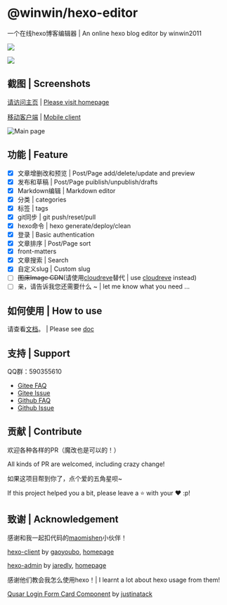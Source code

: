 # @winwin/hexo-editor

一个在线hexo博客编辑器 | An online hexo blog editor by winwin2011

<img src="https://img.shields.io/github/package-json/v/yujianghao/winwin-hexo-editor?style=flat-square"><br/>

<img src="https://img.shields.io/github/package-json/v/YuJianghao/winwin-hexo-editor-client?label=%40winwin%2Fhexo-editor-client&style=flat-square">

## 截图 | Screenshots

[请访问主页](https://winwin_2011.gitee.io/winwin-hexo-editor/) | [Please visit homepage](https://yujianghao.github.io/winwin-hexo-editor/)

[移动客户端](https://github.com/maomishen/winwin-hexo-editor-mobile) | [Mobile client](https://github.com/maomishen/winwin-hexo-editor-mobile)

![Main page](https://cdn.yujianghao.cn/uploads/2020/09/21/CNkHVagP_thumbnail-winwin-hexo-editor-v0.6.0-4.png)

## 功能 | Feature

- [x] 文章增删改和预览 | Post/Page add/delete/update and preview
- [x] 发布和草稿 | Post/Page puiblish/unpublish/drafts
- [x] Markdown编辑 | Markdown editor
- [x] 分类 | categories
- [x] 标签 | tags
- [x] git同步 | git push/reset/pull
- [x] hexo命令 | hexo generate/deploy/clean
- [x] 登录 | Basic authentication
- [x] 文章排序 | Post/Page sort
- [x] front-matters
- [x] 文章搜索 | Search
- [x] 自定义slug | Custom slug
- [ ] ~~图床Image CDN~~(请使用[cloudreve](https://cloudreve.org/)替代 | use [cloudreve](https://cloudreve.org/) instead)
- [ ] 亲，请告诉我您还需要什么 ~ | let me know what you need ...

## 如何使用 | How to use

请查看[文档](https://winwin_2011.gitee.io/winwin-hexo-editor/guide.html)。 | Please see [doc](https://yujianghao.github.io/winwin-hexo-editor/en/guide.html)

## 支持 | Support

QQ群：590355610

- [Gitee FAQ](https://winwin_2011.gitee.io/winwin-hexo-editor/support/)
- [Gitee Issue](https://gitee.com/winwin_2011/winwin-hexo-editor/issues)
- [Github FAQ](https://yujianghao.github.io/winwin-hexo-editor/support/)
- [Github Issue](https://github.com/YuJianghao/winwin-hexo-editor/issues)

## 贡献 | Contribute

欢迎各种各样的PR（魔改也是可以的！）

All kinds of PR are welcomed, including crazy change!

如果这项目帮到你了，点个爱的五角星呗~

If this project helped you a bit, please leave a ⭐ with your ❤ :p!

## 致谢 | Acknowledgement

感谢和我一起扣代码的[maomishen](https://github.com/maomishen/)小伙伴！

[hexo-client](https://github.com/gaoyoubo/hexo-client) by [gaoyoubo](https://github.com/gaoyoubo), [homepage](https://www.mspring.org/tags/HexoClient/)

[hexo-admin](https://github.com/jaredly/hexo-admin) by [jaredly](https://github.com/jaredly), [homepage](https://jaredforsyth.com/hexo-admin/)

感谢他们教会我怎么使用hexo！| I learnt a lot about hexo usage from them!

[Qusar Login Form Card Component](https://gist.github.com/justinatack/39ec7f37064b2e9fa61fbd450cba3826) by [justinatack](https://gist.github.com/justinatack/)
